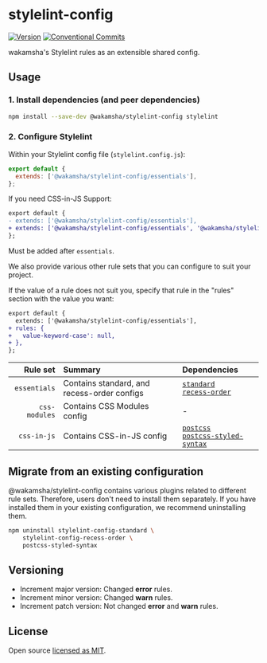 # stylelint-config

[![Version](https://img.shields.io/npm/v/@wakamsha/stylelint-config.svg?style=flat-square)](https://www.npmjs.com/package/@wakamsha/stylelint-config?activeTab=versions)
[![Conventional Commits](https://img.shields.io/badge/Conventional%20Commits-1.0.0-%23FE5196?logo=conventionalcommits&logoColor=white)](https://conventionalcommits.org)

wakamsha's Stylelint rules as an extensible shared config.

## Usage

### 1. Install dependencies (and peer dependencies)

```bash
npm install --save-dev @wakamsha/stylelint-config stylelint
```

### 2. Configure Stylelint

Within your Stylelint config file (`stylelint.config.js`):

```js
export default {
  extends: ['@wakamsha/stylelint-config/essentials'],
};
```

If you need CSS-in-JS Support:

```diff
export default {
- extends: ['@wakamsha/stylelint-config/essentials'],
+ extends: ['@wakamsha/stylelint-config/essentials', '@wakamsha/stylelint-config/css-in-js'],
};
```

Must be added after `essentials`.

We also provide various other rule sets that you can configure to suit your project.

If the value of a rule does not suit you, specify that rule in the "rules" section with the value you want:

```diff
export default {
  extends: ['@wakamsha/stylelint-config/essentials'],
+ rules: {
+   value-keyword-case': null,
+ },
};
```

|      Rule set | Summary                                     | Dependencies                                                                                                                                              |
| ------------: | :------------------------------------------ | :-------------------------------------------------------------------------------------------------------------------------------------------------------- |
|  `essentials` | Contains standard, and recess-order configs | [`standard`](https://github.com/stylelint/stylelint-config-standard) <br> [`recess-order`](https://github.com/stormwarning/stylelint-config-recess-order) |
| `css-modules` | Contains CSS Modules config                 | -                                                                                                                                                         |
|   `css-in-js` | Contains CSS-in-JS config                   | [`postcss`](https://postcss.org/) <br> [`postcss-styled-syntax`](https://github.com/hudochenkov/postcss-styled-syntax)                                    |

## Migrate from an existing configuration

@wakamsha/stylelint-config contains various plugins related to different rule sets. Therefore, users don't need to install them separately. If you have installed them in your existing configuration, we recommend uninstalling them.

```bash
npm uninstall stylelint-config-standard \
    stylelint-config-recess-order \
    postcss-styled-syntax
```

## Versioning

- Increment major version: Changed **error** rules.
- Increment minor version: Changed **warn** rules.
- Increment patch version: Not changed **error** and **warn** rules.

## License

Open source [licensed as MIT](https://github.com/wakamsha/frontend-tools/tree/main/packages/stylelint-config/LICENSE).

